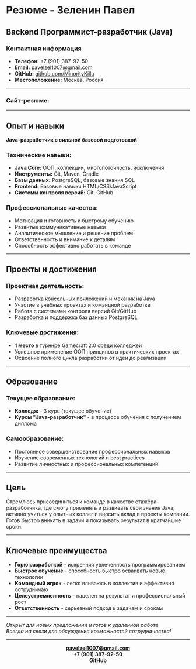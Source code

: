 # Резюме - Зеленин Павел

## Backend Программист-разработчик (Java)

### Контактная информация
- **Телефон:** +7 (901) 387-92-50
- **Email:** pavelzel1007@gmail.com
- **GitHub:** [github.com/MinorityKilla](https://github.com/MinorityKilla)
- **Местоположение:** Москва, Россия

---

### Сайт-резюме: 


---

## Опыт и навыки

**Java-разработчик с сильной базовой подготовкой**

### Технические навыки:
- **Java Core:** ООП, коллекции, многопоточность, исключения
- **Инструменты:** Git, Maven, Gradle
- **Базы данных:** PostgreSQL, базовые знания SQL
- **Frontend:** Базовые навыки HTML/CSS/JavaScript
- **Системы контроля версий:** Git, GitHub

### Профессиональные качества:
- Мотивация и готовность к быстрому обучению
- Развитые коммуникативные навыки
- Аналитическое мышление и решение проблем
- Ответственность и внимание к деталям
- Способность эффективно работать в команде

---

## Проекты и достижения

### Проектная деятельность:
- Разработка консольных приложений и механик на Java
- Участие в учебных проектах и командной разработке
- Работа с системами контроля версий Git/GitHub
- Разработка и поддержка баз данных PostgreSQL

### Ключевые достижения:
- **1 место** в турнире Gamecraft 2.0 среди колледжей
- Успешное применение ООП принципов в практических проектах
- Освоение полного цикла разработки от идеи до реализации

---

## Образование

### Текущее образование:
- **Колледж** - 3 курс (текущее обучение)
- **Курсы "Java-разработчик"** - в процессе обучения с получением диплома

### Самообразование:
- Постоянное совершенствование профессиональных навыков
- Изучение современных технологий и best practices
- Развитие личностных и профессиональных компетенций

---

## Цель

Стремлюсь присоединиться к команде в качестве стажёра-разработчика, где смогу применять и развивать свои знания Java, активно учиться у опытных коллег и вносить вклад в проекты компании. Готов быстро вникать в задачи и показывать результат в кратчайшие сроки.

---

## Ключевые преимущества

- **Горю разработкой** - искренняя увлеченность программированием
- **Быстрое обучение** - способность быстро осваивать новые технологии
- **Командный игрок** - легко вливаюсь в коллектив и эффективно сотрудничаю
- **Целеустремленность** - нацелен на результат и профессиональный рост
- **Ответственность** - серьезный подход к задачам и срокам

---

*Открыт для новых предложений и готов к удаленной работе*  
*Всегда на связи для обсуждения возможностей сотрудничества!*

---
<div align="center">

**pavelzel1007@gmail.com**  
**+7 (901) 387-92-50**  
**[GitHub](https://github.com/MinorityKilla)**

</div>
